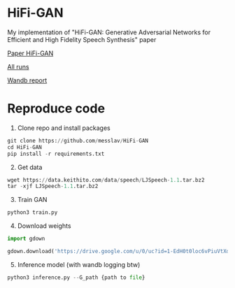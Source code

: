 # HiFi-GAN

My implementation of "HiFi-GAN: Generative Adversarial Networks
for Efficient and High Fidelity Speech Synthesis" paper

[Paper HiFi-GAN](https://arxiv.org/pdf/2010.05646.pdf)

[All runs](https://wandb.ai/messlav/Hi-Fi-GAN)

[Wandb report](https://wandb.ai/messlav/Hi-Fi-GAN/reports/HiFi-GAN--VmlldzozMTk3MjQy?accessToken=jiszk8sq5mh1ly8pzfm3anu7pvffhx2lnd8rlp5f0piw4hgm6bhjm1ka8xo3e0bt)


# Reproduce code

1. Clone repo and install packages

```python
git clone https://github.com/messlav/HiFi-GAN
cd HiFi-GAN
pip install -r requirements.txt
```

2. Get data

```python
wget https://data.keithito.com/data/speech/LJSpeech-1.1.tar.bz2
tar -xjf LJSpeech-1.1.tar.bz2
```

3. Train GAN

```python
python3 train.py
```

4. Download weights

```python
import gdown

gdown.download('https://drive.google.com/u/0/uc?id=1-EdH0t0loc6vPiuVtXdhsDtzygWNSNZx')
```

5. Inference model (with wandb logging btw)

```python
python3 inference.py --G_path {path to file} 
```
